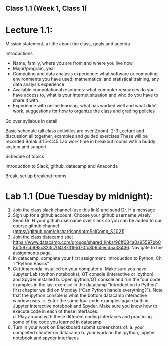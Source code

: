 ## Class 1.1 (Week 1, Class 1)

# Lecture 1.1: 

Mission statement, a little about the class, goals and agenda

Introductions
-	Name, family, where you are from and where you live now
-	Major/program, year 
-	Computing and data analysis experience: what software or computing environments you have used, mathematical and statistical training, any data analysis experience
-	Available computational resources: what computer resources do you have access to, what is your internet situation and who do you have to share it with
-	Experience with online learning, what has worked well and what didn’t work, suggestions for how to organize the class and grading policies

Go over syllabus in detail

Basic schedule (all class activities are over Zoom):
2-3 Lecture and discussion all together, examples and guided exercises
These will be recorded
Break
3:15-4:45 Lab work time in breakout rooms with a buddy system and support

Schedule of topics

Introduction to Slack, github, datacamp and Anaconda

Break, set up breakout rooms

# Lab 1.1 (Due Tuesday by midnight):
1.	Join the class slack channel (use this link) and send Dr. H a message
2.	Sign up for a github account. Choose your github username wisely. Send Dr. H your github username over slack so you can be added to our course github channel (https://github.com/chsharrison/IntroSciComp_S2021)
3.	Join the class datacamp site: https://www.datacamp.com/groups/shared_links/96ff084a0a95597bb08bf597cb995c823c7041873195170fc80655ecd5a33436. Navigate to the assignments page.
4.	In datacamp, complete your first assignment: Introduction to Python, Ch 1 “Python Basics”
5.	Get Anaconda installed on your computer
a.	Make sure you have Jupyter Lab (python notebooks), QT console (interactive or ipython), and Spyder installed
b.	Open ipython/QT console and run the four code examples in the last exercise in the datacamp “Introduction to Python” first chapter we did on Monday (“Can Python handle everything?”). Note that the ipython console is what the bottom datacamp interactive window uses.
c.	Enter the same four code examples again both in Jupyter interactive notebook and Spyder. Make sure you know how to execute code in each of these interfaces.	
d.	Play around with these different coding interfaces and practicing some of the code you learned in datacamp
6.	Turn in your work on Blackboard submit screenshots of:
a.	your completed chapter on datacamp
b.	your work on the ipython, jupyter notebook and spyder interfaces
